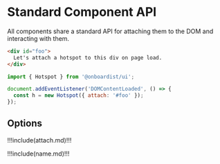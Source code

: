 # Standard Component API

All components share a standard API for attaching them to the DOM and interacting with them.

```html
<div id="foo">
  Let's attach a hotspot to this div on page load.
</div>
```

```javascript
import { Hotspot } from '@onboardist/ui';

document.addEventListener('DOMContentLoaded', () => {
  const h = new Hotspot({ attach: '#foo' });
});
```

## Options

!!!include(attach.md)!!!

!!!include(name.md)!!!